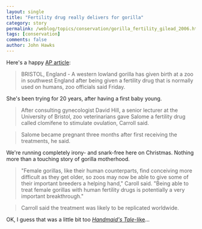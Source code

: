 ```yaml
---
layout: single 
title: "Fertility drug really delivers for gorilla" 
category: story
permalink: /weblog/topics/conservation/gorilla_fertility_gilead_2006.html
tags: [conservation] 
comments: false 
author: John Hawks 
---
```



<p>
Here's a happy <a href="http://www.msnbc.msn.com/id/16318451/">AP article</a>: 
</p>

<blockquote>BRISTOL, England - A western lowland gorilla has given birth at a zoo in southwest England after being given a fertility drug that is normally used on humans, zoo officials said Friday.</blockquote>

<p>
She's been trying for 20 years, after having a first baby young. 
</p>

<blockquote>After consulting gynecologist David Hill, a senior lecturer at the University of Bristol, zoo veterinarians gave Salome a fertility drug called clomifene to stimulate ovulation, Carroll said.</blockquote>

<blockquote>Salome became pregnant three months after first receiving the treatments, he said.</blockquote>

<p>
We're running completely irony- and snark-free here on Christmas. Nothing more than a touching story of gorilla motherhood. 
</p>

<blockquote>"Female gorillas, like their human counterparts, find conceiving more difficult as they get older, so zoos may now be able to give some of their important breeders a helping hand," Caroll said. "Being able to treat female gorillas with human fertility drugs is potentially a very important breakthrough."</blockquote>

<blockquote>Carroll said the treatment was likely to be replicated worldwide.</blockquote>

<p>
OK, I guess that was a little bit too <a href="http://en.wikipedia.org/wiki/The_Handmaid's_Tale"><i>Handmaid's Tale</i>-like</a>...
</p>

